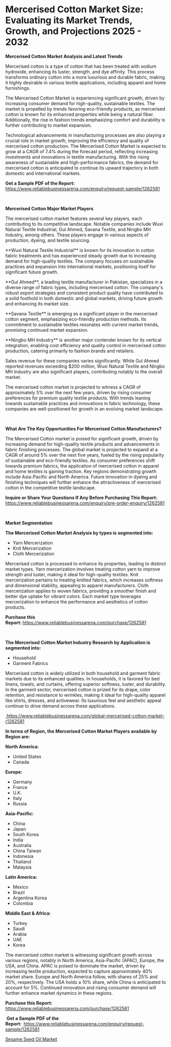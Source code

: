 <p><h1>Mercerised Cotton Market Size: Evaluating its Market Trends, Growth, and Projections 2025 - 2032</h1></p><p><strong>Mercerised Cotton Market Analysis and Latest Trends</strong></p>
<p><p>Mercerised cotton is a type of cotton that has been treated with sodium hydroxide, enhancing its luster, strength, and dye affinity. This process transforms ordinary cotton into a more luxurious and durable fabric, making it highly desirable in various textile applications, including apparel and home furnishings. </p><p>The Mercerised Cotton Market is experiencing significant growth, driven by increasing consumer demand for high-quality, sustainable textiles. The market is propelled by trends favoring eco-friendly products, as mercerised cotton is known for its enhanced properties while being a natural fiber. Additionally, the rise in fashion trends emphasizing comfort and durability is further contributing to market expansion.</p><p>Technological advancements in manufacturing processes are also playing a crucial role in market growth, improving the efficiency and quality of mercerised cotton production. The Mercerised Cotton Market is expected to grow at a CAGR of 7.4% during the forecast period, reflecting increasing investments and innovations in textile manufacturing. With the rising awareness of sustainable and high-performance fabrics, the demand for mercerised cotton is anticipated to continue its upward trajectory in both domestic and international markets.</p></p>
<p><strong>Get a Sample PDF of the Report:&nbsp;</strong> <a href="https://www.reliablebusinessarena.com/enquiry/request-sample/1262581?utm_campaign=2341&utm_medium=2&utm_source=Github&utm_content=ia&utm_term=08022025&utm_id=mercerised-cotton">https://www.reliablebusinessarena.com/enquiry/request-sample/1262581</a></p>
<p>&nbsp;</p>
<p><strong>Mercerised Cotton Major Market Players</strong></p>
<p><p>The mercerised cotton market features several key players, each contributing to its competitive landscape. Notable companies include Wuxi Natural Textile Industrial, Gul Ahmed, Savana Textile, and Ningbo MH Industry, among others. These players engage in various aspects of production, dyeing, and textile sourcing.</p><p>**Wuxi Natural Textile Industrial** is known for its innovation in cotton fabric treatments and has experienced steady growth due to increasing demand for high-quality textiles. The company focuses on sustainable practices and expansion into international markets, positioning itself for significant future growth.</p><p>**Gul Ahmed**, a leading textile manufacturer in Pakistan, specializes in a diverse range of fabric types, including mercerised cotton. The company's robust export strategies and consistent product quality have contributed to a solid foothold in both domestic and global markets, driving future growth and enhancing its market size.</p><p>**Savana Textile** is emerging as a significant player in the mercerised cotton segment, emphasizing eco-friendly production methods. Its commitment to sustainable textiles resonates with current market trends, promising continued market expansion.</p><p>**Ningbo MH Industry** is another major contender known for its vertical integration, enabling cost efficiency and quality control in mercerised cotton production, catering primarily to fashion brands and retailers. </p><p>Sales revenue for these companies varies significantly. While Gul Ahmed reported revenues exceeding $200 million, Wuxi Natural Textile and Ningbo MH Industry are also significant players, contributing notably to the overall market. </p><p>The mercerised cotton market is projected to witness a CAGR of approximately 5% over the next few years, driven by rising consumer preferences for premium quality textile products. With trends leaning towards sustainable practices and innovations in fabric technology, these companies are well-positioned for growth in an evolving market landscape.</p></p>
<p>&nbsp;</p>
<p><strong>What Are The Key Opportunities For Mercerised Cotton Manufacturers?</strong></p>
<p><p>The Mercerised Cotton market is poised for significant growth, driven by increasing demand for high-quality textile products and advancements in fabric finishing processes. The global market is projected to expand at a CAGR of around 5% over the next five years, fueled by the rising popularity of sustainable and eco-friendly textiles. As consumer preferences shift towards premium fabrics, the application of mercerised cotton in apparel and home textiles is gaining traction. Key regions demonstrating growth include Asia-Pacific and North America. Future innovation in dyeing and finishing techniques will further enhance the attractiveness of mercerised cotton in the competitive textile landscape.</p></p>
<p><strong>Inquire or Share Your Questions If Any Before Purchasing This Report:</strong> <a href="https://www.reliablebusinessarena.com/enquiry/pre-order-enquiry/1262581?utm_campaign=2341&utm_medium=2&utm_source=Github&utm_content=ia&utm_term=08022025&utm_id=mercerised-cotton">https://www.reliablebusinessarena.com/enquiry/pre-order-enquiry/1262581</a></p>
<p>&nbsp;</p>
<p><strong>Market Segmentation</strong></p>
<p><strong>The Mercerised Cotton Market Analysis by types is segmented into:</strong></p>
<p><ul><li>Yarn Mercerization</li><li>Knit Mercerization</li><li>Cloth Mercerization</li></ul></p>
<p><p>Mercerised cotton is processed to enhance its properties, leading to distinct market types. Yarn mercerization involves treating cotton yarn to improve strength and luster, making it ideal for high-quality textiles. Knit mercerization pertains to treating knitted fabrics, which increases softness and dimensional stability, appealing to apparel manufacturers. Cloth mercerization applies to woven fabrics, providing a smoother finish and better dye uptake for vibrant colors. Each market type leverages mercerization to enhance the performance and aesthetics of cotton products.</p></p>
<p><strong>Purchase this Report:&nbsp;</strong><a href="https://www.reliablebusinessarena.com/purchase/1262581?utm_campaign=2341&utm_medium=2&utm_source=Github&utm_content=ia&utm_term=08022025&utm_id=mercerised-cotton">https://www.reliablebusinessarena.com/purchase/1262581</a></p>
<p>&nbsp;</p>
<p><strong>The Mercerised Cotton Market Industry Research by Application is segmented into:</strong></p>
<p><ul><li>Household</li><li>Garment Fabrics</li></ul></p>
<p><p>Mercerised cotton is widely utilized in both household and garment fabric markets due to its enhanced qualities. In households, it is favored for bed linens, towels, and curtains, offering superior softness, luster, and durability. In the garment sector, mercerised cotton is prized for its drape, color retention, and resistance to wrinkles, making it ideal for high-quality apparel like shirts, dresses, and activewear. Its luxurious feel and aesthetic appeal continue to drive demand across these applications.</p></p>
<p><a href="https://www.reliablebusinessarena.com/global-mercerised-cotton-market-r1262581?utm_campaign=2341&utm_medium=2&utm_source=Github&utm_content=ia&utm_term=08022025&utm_id=mercerised-cotton">&nbsp;https://www.reliablebusinessarena.com/global-mercerised-cotton-market-r1262581</a></p>
<p><strong>In terms of Region, the Mercerised Cotton Market Players available by Region are:</strong></p>
<p>
    <p> <strong> North America: </strong>
        <ul>
            <li>United States</li>
            <li>Canada</li>
        </ul>
        </p> 
    <p> <strong> Europe: </strong>
        <ul>
            <li>Germany</li>
            <li>France</li>
            <li>U.K.</li>
            <li>Italy</li>
            <li>Russia</li>
        </ul>
        </p> 
    <p> <strong> Asia-Pacific: </strong>
        <ul>
            <li>China</li>
            <li>Japan</li>
            <li>South Korea</li>
            <li>India</li>
            <li>Australia</li>
            <li>China Taiwan</li>
            <li>Indonesia</li>
            <li>Thailand</li>
            <li>Malaysia</li>
        </ul>
        </p> 
    <p> <strong> Latin America: </strong>
        <ul>
            <li>Mexico</li>
            <li>Brazil</li>
            <li>Argentina Korea</li>
            <li>Colombia</li>
        </ul>
        </p> 
    <p> <strong> Middle East & Africa: </strong>
        <ul>
            <li>Turkey</li>
            <li>Saudi</li>
            <li>Arabia</li>
            <li>UAE</li>
            <li>Korea</li>
        </ul>
    </p>
    </p>
<p><p>The mercerised cotton market is witnessing significant growth across various regions, notably in North America, Asia-Pacific (APAC), Europe, the USA, and China. APAC is poised to dominate the market, driven by increasing textile production, expected to capture approximately 40% market share. Europe and North America follow, with shares of 25% and 20%, respectively. The USA holds a 10% share, while China is anticipated to account for 5%. Continued innovation and rising consumer demand will further enhance market dynamics in these regions.</p></p>
<p><strong>Purchase this Report: </strong><a href="https://www.reliablebusinessarena.com/purchase/1262581?utm_campaign=2341&utm_medium=2&utm_source=Github&utm_content=ia&utm_term=08022025&utm_id=mercerised-cotton">https://www.reliablebusinessarena.com/purchase/1262581</a></p>
<p>&nbsp;<strong>Get a Sample PDF of the Report:&nbsp;&nbsp;</strong><a href="https://www.reliablebusinessarena.com/enquiry/request-sample/1262581?utm_campaign=2341&utm_medium=2&utm_source=Github&utm_content=ia&utm_term=08022025&utm_id=mercerised-cotton">https://www.reliablebusinessarena.com/enquiry/request-sample/1262581</a></p>
<p><strong></strong></p>
<p><p><a href="https://github.com/jaquelynhasenaue8/Market-Research-Report-List-1/blob/main/sesame-seed-oil-market.md?utm_campaign=2341&utm_medium=2&utm_source=Github&utm_content=ia&utm_term=08022025&utm_id=mercerised-cotton">Sesame Seed Oil Market</a></p></p>